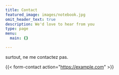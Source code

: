 ```yaml
---
title: Contact
featured_image: images/notebook.jpg
omit_header_text: true
description: We'd love to hear from you
type: page
menu:
  main: {}

---
```

surtout, ne me contactez pas.

{{< form-contact action="https://example.com"  >}}
